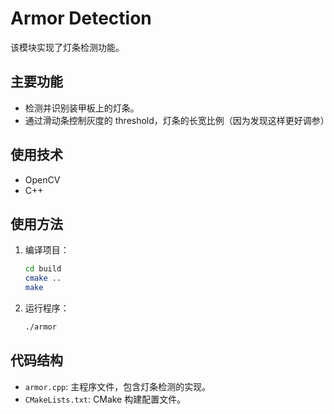 # Armor Detection

该模块实现了灯条检测功能。

## 主要功能
- 检测并识别装甲板上的灯条。
- 通过滑动条控制灰度的 threshold，灯条的长宽比例（因为发现这样更好调参）

## 使用技术
- OpenCV
- C++

## 使用方法
1. 编译项目：
    ```sh
    cd build
    cmake ..
    make
    ```
2. 运行程序：
    ```sh
    ./armor
    ```

## 代码结构
- `armor.cpp`: 主程序文件，包含灯条检测的实现。
- `CMakeLists.txt`: CMake 构建配置文件。